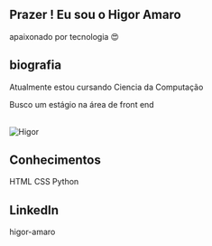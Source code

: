 ## Prazer ! Eu sou o Higor Amaro

apaixonado por tecnologia 😍 
## biografia
 Atualmente estou cursando Ciencia da Computação
 
 Busco um estágio na área de front end

<div  style="display:inline_block"><br>
  
  <img alight="right" alt="Higor" src="https://cdn.discordapp.com/attachments/887510228860534787/887510265283874816/perfi.gif">

</div>

## Conhecimentos

HTML
CSS
Python


## LinkedIn 
higor-amaro
